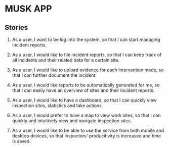 # MUSK APP

## Stories

1. As a user, I want to be log into the system, so that I can start managing incident reports.

2. As a user, I would like to file incident reports, so that I can keep track of all incidents and their related data for a certain site.

3. As a user, I would like to upload evidence for each intervention made, so that I can further document the incident.

4. As a user, I would like reports to be automatically generated for me, so that I can easily have an overview of sites and their incident reports.

5. As a user, I would like to have a dashboard, so that I can quickly view inspection sites, statistics and take actions.

6. As a user, I would prefer to have a map to view work sites, so that I can quickly and intuitively view and navigate inspection sites.

7. As a user, I would like to be able to use the service from both mobile and desktop devices, so that inspectors' producitivity is increased and time is saved.